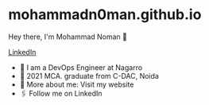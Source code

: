 # mohammadn0man.github.io

Hey there, I'm Mohammad Noman 👋

[LinkedIn](https://www.linkedin.com/in/mohammadn0man/)

- 🏢 I am a DevOps Engineer at Nagarro
- 🏫 2021 MCA. graduate from C-DAC, Noida
- 🙋‍ More about me: Visit my website
- 🖇 Follow me on LinkedIn
